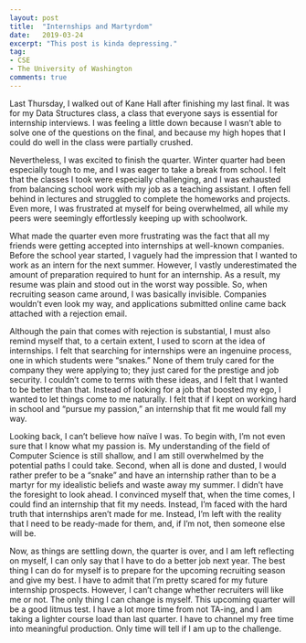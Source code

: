 ```yaml
---
layout: post
title:  "Internships and Martyrdom"
date:   2019-03-24
excerpt: "This post is kinda depressing."
tag:
- CSE
- The University of Washington
comments: true
---
```


Last Thursday, I walked out of Kane Hall after finishing my last final. It was for my Data Structures class, a class that everyone says is essential for internship interviews. I was feeling a little down because I wasn’t able to solve one of the questions on the final, and because my high hopes that I could do well in the class were partially crushed.

Nevertheless, I was excited to finish the quarter. Winter quarter had been especially tough to me, and I was eager to take a break from school. I felt that the classes I took were especially challenging, and I was exhausted from balancing school work with my job as a teaching assistant. I often fell behind in lectures and struggled to complete the homeworks and projects. Even more, I was frustrated at myself for being overwhelmed, all while my peers were seemingly effortlessly keeping up with schoolwork. 

What made the quarter even more frustrating was the fact that all my friends were getting accepted into internships at well-known companies. Before the school year started, I vaguely had the impression that I wanted to work as an intern for the next summer. However, I vastly underestimated the amount of preparation required to hunt for an internship. As a result, my resume was plain and stood out in the worst way possible. So, when recruiting season came around, I was basically invisible. Companies wouldn’t even look my way, and applications submitted online came back attached with a rejection email.

Although the pain that comes with rejection is substantial, I must also remind myself that, to a certain extent, I used to scorn at the idea of internships. I felt that searching for internships were an ingenuine process, one in which students were “snakes.” None of them truly cared for the company they were applying to; they just cared for the prestige and job security. I couldn’t come to terms with these ideas, and I felt that I wanted to be better than that. Instead of looking for a job that boosted my ego, I wanted to let things come to me naturally. I felt that if I kept on working hard in school and “pursue my passion,” an internship that fit me would fall my way. 

Looking back, I can’t believe how naïve I was. To begin with, I’m not even sure that I know what my passion is. My understanding of the field of Computer Science is still shallow, and I am still overwhelmed by the potential paths I could take. Second, when all is done and dusted, I would rather prefer to be a “snake” and have an internship rather than to be a martyr for my idealistic beliefs and waste away my summer. I didn’t have the foresight to look ahead. I convinced myself that, when the time comes, I could find an internship that fit my needs. Instead, I’m faced with the hard truth that internships aren’t made for me. Instead, I’m left with the reality that I need to be ready-made for them, and, if I’m not, then someone else will be.

Now, as things are settling down, the quarter is over, and I am left reflecting on myself, I can only say that I have to do a better job next year. The best thing I can do for myself is to prepare for the upcoming recruiting season and give my best. I have to admit that I’m pretty scared for my future internship prospects. However, I can’t change whether recruiters will like me or not. The only thing I can change is myself. This upcoming quarter will be a good litmus test. I have a lot more time from not TA-ing, and I am taking a lighter course load than last quarter. I have to channel my free time into meaningful production. Only time will tell if I am up to the challenge. 
